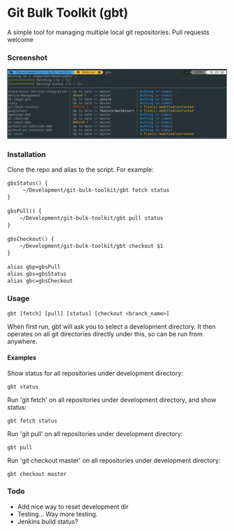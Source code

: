 # Git Bulk Toolkit (gbt)

A simple tool for managing multiple local git repositories. Pull requests welcome

### Screenshot

![Screenshot](/screenshot.png?raw=true)

### Installation

Clone the repo and alias to the script. For example:

    gbsStatus() {
         ~/Development/git-bulk-toolkit/gbt fetch status
    }

    gbsPull() {
        ~/Development/git-bulk-toolkit/gbt pull status
    }

    gbsCheckout() {
        ~/Development/git-bulk-toolkit/gbt checkout $1
    }
    
    alias gbp=gbsPull
    alias gbs=gbsStatus
    alias gbc=gbsCheckout

### Usage

    gbt [fetch] [pull] [status] [checkout <branch_name>]

When first run, gbt will ask you to select a development directory. It then operates on all git directories directly under this, so can be run from anywhere.

#### Examples

Show status for all repositories under development directory:

    gbt status
 
Run 'git fetch' on all repositories under development directory, and show status:

    gbt fetch status
    
Run 'git pull' on all repositories under development directory:

    gbt pull

Run 'git checkout master' on all repositories under development directory:

    gbt checkout master 

### Todo

* Add nice way to reset development dir
* Testing... Way more testing.
* Jenkins build status?
